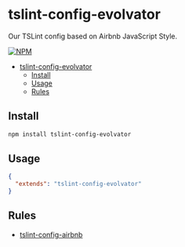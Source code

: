 # tslint-config-evolvator

Our TSLint config based on Airbnb JavaScript Style.

[![NPM](https://img.shields.io/npm/v/tslint-config-evolvator.svg)](https://www.npmjs.com/package/tslint-config-evolvator)

- [tslint-config-evolvator](#tslint-config-evolvator)
  - [Install](#install)
  - [Usage](#usage)
  - [Rules](#rules)

## Install

```sh
npm install tslint-config-evolvator
```

## Usage

```json
{
  "extends": "tslint-config-evolvator"
}
```

## Rules
- [tslint-config-airbnb](https://github.com/progre/tslint-config-airbnb)
